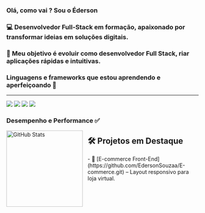### Olá, como vai ? Sou o Éderson  

### 💻 Desenvolvedor Full-Stack em formação, apaixonado por transformar ideias em soluções digitais.  
### 🎯 Meu objetivo é evoluir como desenvolvedor Full Stack, riar aplicações rápidas e intuitivas.  

### Linguagens e frameworks que estou aprendendo e aperfeiçoando 💪  

--------------------------------  

<p align="left">
    <img src="https://img.shields.io/badge/JavaScript-F7DF1E?style=for-the-badge&logo=javascript&logoColor=black" />
    <img src="https://img.shields.io/badge/HTML5-E34F26?style=for-the-badge&logo=html5&logoColor=white" />
    <img src="https://img.shields.io/badge/CSS3-1572B6?style=for-the-badge&logo=css3&logoColor=white" />
    <img src="https://img.shields.io/badge/React-20232A?style=for-the-badge&logo=react&logoColor=61DAFB" />
</p>


### Desempenho e Performance ✅  

<p>
  <img 
    align="left" 
    alt="GitHub Stats" 
    height="200" 
    style="padding-right: 10px;" 
    src="https://github-readme-stats.vercel.app/api?username=EdersonSouzaa&show_icons=true&theme=tokyonight&include_all_commits=true&locale=pt-br" 
  />
</p>

## 🛠️ Projetos em Destaque  

<p>
- 🛒 [E-commerce Front-End](https://github.com/EdersonSouzaa/E-commerce.git) – Layout responsivo para loja virtual.  
    
</p>


